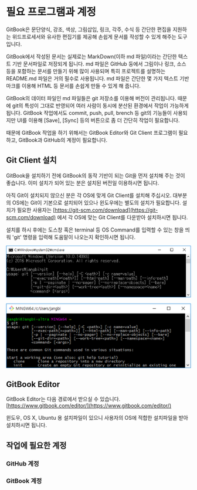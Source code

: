 # 필요 프로그램과 계정

GitBook은 문단양식, 강조, 색상, 그림삽입, 링크, 각주, 수식 등 간단한 편집을 지원하는 위드프로세서와 유사한 편집기를 제공해 손쉽게 문서를 작성할 수 있게 해주는 도구입니다.

GitBook에서 작성된 문서는 실제로는 MarkDown\(이하 md 파일\)이라는 간단한 텍스트 기반 문서파일로 저장되게 됩니다. md 파일은 GitHub 둥에서 그림이나 링크, 소스 등을 포함하는 문서를 만들기 위해 많이 사용되며 특히 프로젝트를 설명하는 README.md 파일은 거의 필수로 사용됩니다. md 파일은 간단한 몇 가지 텍스트 기반 마크를 이용해 HTML 등 문서를 손쉽게 만들 수 있게 해 줍니다.

GitBook의 데이터 파일인 md 파일들은 git 저장소를 이용해 버전이 관리됩니다. 때문에 git의 특성이 그대로 반영되어 여러 사람이 동시에 분산된 환경에서 작업이 가능하게 됩니다. GitBook 작업에서도 commit, push, pull, brench 등 git의 기능들이 사용되지만 UI를 이용해 \[Save\], \[Sync\] 등의 버튼으로 좀 더 간단히 작업이 필요합니다.

때문에 GitBook 작업을 하기 위해서는 GitBook Editor와 Git Client 프로그램이 필요하고, GitBook과 GitHub의 계정이 필요합니다.

## Git Client 설치

GitBook을 설치하기 전에 GitBook의 동작 기반이 되는 Git을 먼저 설치해 주는 것이 좋습니다. 이미 설치가 되어 있는 분은 설치된 버전일 이용하시면 됩니다.

아직 Git이 설치되지 않으신 분은 각 OS에 맞게 Git Client를 설치해 주십시오. 대부분의 OS에는 Git이 기본으로 설치되어 있으나 윈도우에는 별도의 설치가 필요합니다. 설치가 필요한 사용자는  [https://git-scm.com/download](https://git-scm.com/download) 에서 각 OS에 맞는 Git Client를 다운받아 설치하시면 됩니다.

설치를 하시 후에는  도스창 혹은 terminal 등 OS Command를 입력할 수 있는 창을 띄워 'git' 명령을 입력해 도움말이 나오는지 확인하시면 됩니다.

![](/assets/git_win.png)

![](/assets/git_linux.png)

## GitBook Editor

GitBook Editor는 다음 경로에서 받으실 수 있습니다.  [https://www.gitbook.com/editor/](https://www.gitbook.com/editor/)

윈도우, OS X, Ubuntu 용 설치파일이 있으니 사용자의 OS에 적합한 설치파일을 받아 설치하시면 됩니다.



## 작업에 필요한 계정

### GitHub 계정

### GitBook 계정



